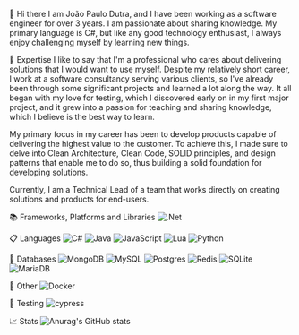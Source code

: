 👋 Hi there
I am João Paulo Dutra, and I have been working as a software engineer for over 3 years. I am passionate about sharing knowledge. My primary language is C#, but like any good technology enthusiast, I always enjoy challenging myself by learning new things.

🚀 Expertise
I like to say that I'm a professional who cares about delivering solutions that I would want to use myself. Despite my relatively short career, I work at a software consultancy serving various clients, so I've already been through some significant projects and learned a lot along the way. It all began with my love for testing, which I discovered early on in my first major project, and it grew into a passion for teaching and sharing knowledge, which I believe is the best way to learn.

My primary focus in my career has been to develop products capable of delivering the highest value to the customer. To achieve this, I made sure to delve into Clean Architecture, Clean Code, SOLID principles, and design patterns that enable me to do so, thus building a solid foundation for developing solutions.

Currently, I am a Technical Lead of a team that works directly on creating solutions and products for end-users.

📚 Frameworks, Platforms and Libraries
![.Net](https://img.shields.io/badge/.NET-5C2D91?style=for-the-badge&logo=.net&logoColor=white)

📋 Languages
![C#](https://img.shields.io/badge/c%23-%23239120.svg?style=for-the-badge&logo=c-sharp&logoColor=white)
![Java](https://img.shields.io/badge/java-%23ED8B00.svg?style=for-the-badge&logo=openjdk&logoColor=white)
![JavaScript](https://img.shields.io/badge/javascript-%23323330.svg?style=for-the-badge&logo=javascript&logoColor=%23F7DF1E)
![Lua](https://img.shields.io/badge/lua-%232C2D72.svg?style=for-the-badge&logo=lua&logoColor=white)
![Python](https://img.shields.io/badge/python-3670A0?style=for-the-badge&logo=python&logoColor=ffdd54)

💾 Databases
![MongoDB](https://img.shields.io/badge/MongoDB-%234ea94b.svg?style=for-the-badge&logo=mongodb&logoColor=white)
![MySQL](https://img.shields.io/badge/mysql-%2300f.svg?style=for-the-badge&logo=mysql&logoColor=white)
![Postgres](https://img.shields.io/badge/postgres-%23316192.svg?style=for-the-badge&logo=postgresql&logoColor=white)
![Redis](https://img.shields.io/badge/redis-%23DD0031.svg?style=for-the-badge&logo=redis&logoColor=white)
![SQLite](https://img.shields.io/badge/sqlite-%2307405e.svg?style=for-the-badge&logo=sqlite&logoColor=white)
![MariaDB](https://img.shields.io/badge/MariaDB-003545?style=for-the-badge&logo=mariadb&logoColor=white)

🥅 Other
![Docker](https://img.shields.io/badge/docker-%230db7ed.svg?style=for-the-badge&logo=docker&logoColor=white)

🧪 Testing
![cypress](https://img.shields.io/badge/-cypress-%23E5E5E5?style=for-the-badge&logo=cypress&logoColor=058a5e)

📈 Stats
![Anurag's GitHub stats](https://github-readme-stats.vercel.app/api?username=OBigJones&show_icons=true&theme=dracula)
